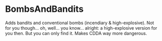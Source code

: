 # BombsAndBandits
 Adds bandits and conventional bombs (incendiary & high-explosive). Not for you though... oh, well... you know... alright: a high-explosive version for you then. But you can only find it. Makes CDDA way more dangerous.
